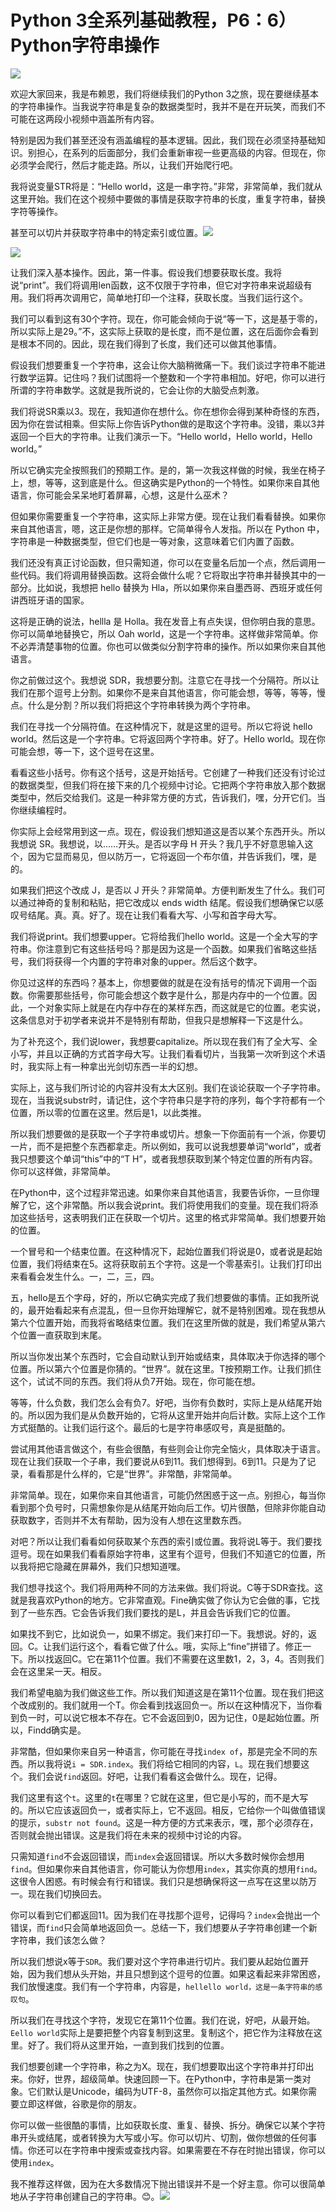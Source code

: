 # Python 3全系列基础教程，P6：6）Python字符串操作 

![](img/09ef0dc5bcb480ff88b22238827c1783_0.png)

欢迎大家回来，我是布赖恩，我们将继续我们的Python 3之旅，现在要继续基本的字符串操作。当我说字符串是复杂的数据类型时，我并不是在开玩笑，而我们不可能在这两段小视频中涵盖所有内容。

特别是因为我们甚至还没有涵盖编程的基本逻辑。因此，我们现在必须坚持基础知识。别担心，在系列的后面部分，我们会重新审视一些更高级的内容。但现在，你必须学会爬行，然后才能走路。所以，让我们开始爬行吧。

我将说变量STR将是：“Hello world，这是一串字符。”非常，非常简单，我们就从这里开始。我们在这个视频中要做的事情是获取字符串的长度，重复字符串，替换字符等操作。

甚至可以切片并获取字符串中的特定索引或位置。![](img/09ef0dc5bcb480ff88b22238827c1783_2.png)

![](img/09ef0dc5bcb480ff88b22238827c1783_3.png)

让我们深入基本操作。因此，第一件事。假设我们想要获取长度。我将说“print”。我们将调用len函数，这不仅限于字符串，但它对字符串来说超级有用。我们将再次调用它，简单地打印一个注释，获取长度。当我们运行这个。

我们可以看到这有30个字符。现在，你可能会倾向于说“等一下，这是基于零的，所以实际上是29。”不，这实际上获取的是长度，而不是位置，这在后面你会看到是根本不同的。因此，现在我们得到了长度，我们还可以做其他事情。

假设我们想要重复一个字符串，这会让你大脑稍微痛一下。我们谈过字符串不能进行数学运算。记住吗？我们试图将一个整数和一个字符串相加。好吧，你可以进行所谓的字符串数学。这就是我所说的，它会让你的大脑受点刺激。

我们将说SR乘以3。现在，我知道你在想什么。你在想你会得到某种奇怪的东西，因为你在尝试相乘。但实际上你告诉Python做的是取这个字符串。没错，乘以3并返回一个巨大的字符串。让我们演示一下。“Hello world，Hello world，Hello world。”

所以它确实完全按照我们的预期工作。是的，第一次我这样做的时候，我坐在椅子上，想，等等，这到底是什么。但这确实是Python的一个特性。如果你来自其他语言，你可能会呆呆地盯着屏幕，心想，这是什么巫术？

但如果你需要重复一个字符串，这实际上非常方便。现在让我们看看替换。如果你来自其他语言，嗯，这正是你想的那样。它简单得令人发指。所以在 Python 中，字符串是一种数据类型，但它们也是一等对象，这意味着它们内置了函数。

我们还没有真正讨论函数，但只需知道，你可以在变量名后加一个点，然后调用一些代码。我们将调用替换函数。这将会做什么呢？它将取出字符串并替换其中的一部分。比如说，我想把 hello 替换为 Hla，所以如果你来自墨西哥、西班牙或任何讲西班牙语的国家。

这将是正确的说法，hellla 是 Holla。我在发音上有点失误，但你明白我的意思。你可以简单地替换它，所以 Oah world，这是一个字符串。这样做非常简单。你不必弄清楚事物的位置。你也可以做类似分割字符串的操作。所以如果你来自其他语言。

你之前做过这个。我想说 SDR，我想要分割。注意它在寻找一个分隔符。所以让我们在那个逗号上分割。如果你不是来自其他语言，你可能会想，等等，等等，慢点。什么是分割？所以我们将把这个字符串转换为两个字符串。

我们在寻找一个分隔符值。在这种情况下，就是这里的逗号。所以它将说 hello world。然后这是一个字符串。它将返回两个字符串。好了。Hello world。现在你可能会想，等一下，这个逗号在这里。

看看这些小括号。你有这个括号，这是开始括号。它创建了一种我们还没有讨论过的数据类型，但我们将在接下来的几个视频中讨论。它把两个字符串放入那个数据类型中，然后交给我们。这是一种非常方便的方式，告诉我们，嘿，分开它们。当你继续编程时。

你实际上会经常用到这一点。现在，假设我们想知道这是否以某个东西开头。所以我想说 SR。我想说，以……开头。是否以字母 H 开头？我几乎不好意思输入这个，因为它显而易见，但以防万一，它将返回一个布尔值，并告诉我们，嘿，是的。

如果我们把这个改成 J，是否以 J 开头？非常简单。方便判断发生了什么。我们可以通过神奇的复制和粘贴，把它改成以 ends width 结尾。假设我们想确保它以感叹号结尾。真。真。好了。现在让我们看看大写、小写和首字母大写。

我们将说print。我们想要upper。它将给我们hello world。这是一个全大写的字符串。你注意到它有这些括号吗？那是因为这是一个函数。如果我们省略这些括号，我们将获得一个内置的字符串对象的upper。然后这个数字。

你见过这样的东西吗？基本上，你想要做的就是在没有括号的情况下调用一个函数。你需要那些括号，你可能会想这个数字是什么，那是内存中的一个位置。因此，一个对象实际上就是在内存中存在的某样东西，而这就是它的位置。老实说，这条信息对于初学者来说并不是特别有帮助，但我只是想解释一下这是什么。

为了补充这个，我们说lower，我想要capitalize。所以现在我们有了全大写、全小写，并且以正确的方式首字母大写。让我们看看切片，当我第一次听到这个术语时，我实际上有一种拿出光剑切东西一半的幻想。

实际上，这与我们所讨论的内容并没有太大区别。我们在谈论获取一个子字符串。现在，当我说substr时，请记住，这个字符串只是字符的序列，每个字符都有一个位置，所以零的位置在这里。然后是1，以此类推。

所以我们想要做的是获取一个子字符串或切片。想象一下你面前有一个派，你要切一片，而不是把整个东西都拿走。所以例如，我可以说我想要单词“world”，或者我只想要这个单词“this”中的“T H”，或者我想获取到某个特定位置的所有内容。你可以这样做，非常简单。

在Python中，这个过程非常迅速。如果你来自其他语言，我要告诉你，一旦你理解了它，这个非常酷。所以我会说print。我们将使用我们的变量。现在我们将添加这些括号，这表明我们正在获取一个切片。这里的格式非常简单。我们想要开始的位置。

一个冒号和一个结束位置。在这种情况下，起始位置我们将说是0，或者说是起始位置，我们将结束在5。这将获取前五个字符。这是一个零基索引。让我们打印出来看看会发生什么。一，二，三，四。

五，hello是五个字母，好的，所以它确实完成了我们想要做的事情。正如我所说的，最开始看起来有点混乱，但一旦你开始理解它，就不是特别困难。现在我想从第六个位置开始，而我将省略结束位置。我们在这里所做的就是，我们希望从第六个位置一直获取到末尾。

所以当你发出某个东西时，它会自动默认到开始或结束，具体取决于你选择的哪个位置。所以第六个位置是你猜的。“世界”。就在这里。T按预期工作。让我们抓住这个，试试不同的东西。我们将从负7开始。现在，你可能在想。

等等，什么负数，我们怎么会有负7。好吧，当你有负数时，实际上是从结尾开始的。所以因为我们是从负数开始的，它将从这里开始并向后计数。实际上这个工作方式挺酷的。让我们运行这个。最后的七是字符串感叹号，真是挺酷的。

尝试用其他语言做这个，有些会很酷，有些则会让你完全恼火，具体取决于语言。现在让我们获取一个子串，我们要说从6到11。我们想得到。6到11。只是为了记录，看看那是什么样的，它是“世界”。非常酷，非常简单。

非常简单。现在，如果你来自其他语言，可能仍然困惑于这一点。别担心，每当你看到那个负号时，只需想象你是从结尾开始向后工作。切片很酷，但除非你能自动获取数字，否则并不太有帮助，因为没有人想在这里数东西。

对吧？所以让我们看看如何获取某个东西的索引或位置。我将说L等于。我们要找逗号。现在如果我们看看原始字符串，这里有个逗号，但我们不知道它的位置，所以我将把它隐藏在屏幕外，我们只想知道嘿。

我们想寻找这个。我们将用两种不同的方法来做。我们将说。C等于SDR查找。这就是我喜欢Python的地方。它非常直观。Fine确实做了你认为它会做的事，它找到了一些东西。它会告诉我们我们要找的是L，并且会告诉我们它的位置。

如果找不到它，比如说负一，如果不绑定。我们来打印一下。我想说。好的，返回。C。让我们运行这个，看看它做了什么。哦，实际上“fine”拼错了。修正一下。所以找返回C。它在第11个位置。我们不需要在这里数1，2，3，4。否则我们会在这里呆一天。相反。

我们希望电脑为我们做这些工作。所以我们知道这是在第11个位置。现在我们把这个改成别的。我们就用一个T。你会看到找返回负一。所以在这种情况下，当你看到负一时，可以说它根本不存在。它不会返回到0，因为记住，0是起始位置。所以，Findd确实是。

非常酷，但如果你来自另一种语言，你可能在寻找`index of`，那是完全不同的东西。所以我将说`i = SDR.index`。我们将给它相同的内容，`L`。现在我们想要这个。我们会说`find`返回。好吧，让我们看看这会做什么。现在，记得。

我们这里有这个`t`。这里的`t`在哪里？它就在这里，但它是小写的，而不是大写的。所以它应该返回负一，或者实际上，它不返回。相反，它给你一个叫做值错误的提示，`substr not found`。这是一种方便的方式来表示，嘿，那个必须存在，否则就会抛出错误。这是我们将在未来的视频中讨论的内容。

只需知道`find`不会返回错误，而`index`会返回错误。所以大多数时候你会想用`find`。但如果你来自其他语言，你可能认为你想用`index`，其实你真的想用`find`。这很令人困惑。有时候会有行和错误。我们只是想确保将这一点写在这里以防万一。现在我们切换回去。

你可以看到它们都返回11。因为我们在寻找那个逗号，记得吗？`index`会抛出一个错误，而`find`只会简单地返回负一。总结一下，我们想要从子字符串创建一个新字符串，我们该怎么做？

所以我们想说x等于`SDR`。我们要对这个字符串进行切片。我们要从起始位置开始，因为我们想从头开始，并且只想到这个逗号的位置。如果这看起来非常困惑，我们放慢速度。我们有一个字符串，内容是，`hellello world，这是一条字符串的感叹句`。

所以我们在寻找这个字符，发现它在第11个位置。我们在说，好吧，从最开始。`Eello world`实际上是要把整个内容复制到这里。复制这个，把它作为注释放在这里。好了。我们将从这里开始，一直到我们找到的位置。

我们想要创建一个字符串，称之为X。现在，我们想要取出这个字符串并打印出来。你好，世界，超级简单。快速回顾一下。在Python中，字符串是第一类对象。它们默认是Unicode，编码为UTF-8，虽然你可以指定其他方式。如果你需要立即这样做，谷歌是你的朋友。

你可以做一些很酷的事情，比如获取长度、重复、替换、拆分。确保它以某个字符串开头或结尾，或者转换为大写或小写。你可以切片、切割，做你想做的任何事情。你还可以在字符串中搜索或查找内容。如果需要在不存在时抛出错误，你可以使用`index`。

我不推荐这样做，因为在大多数情况下抛出错误并不是一个好主意。你可以很简单地从子字符串创建自己的字符串。😊。![](img/09ef0dc5bcb480ff88b22238827c1783_5.png)
